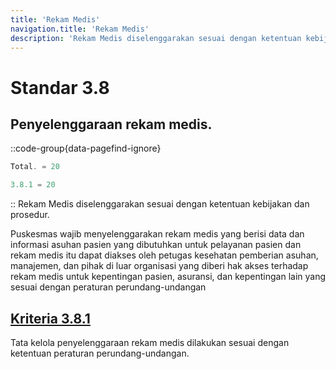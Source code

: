 ```yaml
---
title: 'Rekam Medis'
navigation.title: 'Rekam Medis'
description: 'Rekam Medis diselenggarakan sesuai dengan ketentuan kebijakan dan prosedur. Puskesmas wajib menyelenggarakan rekam medis yang berisi data dan informasi asuhan pasien yang dibutuhkan untuk pelayanan pasien dan rekam medis itu dapat diakses oleh petugas kesehatan pemberian asuhan, manajemen, dan pihak di luar organisasi yang diberi hak akses terhadap rekam medis untuk kepentingan pasien, asuransi, dan kepentingan lain yang sesuai dengan peraturan perundang-undangan '
---
```


# Standar 3.8
## Penyelenggaraan rekam medis. 
::code-group{data-pagefind-ignore}
```js [Nilai]
Total. = 20
```
```js [Kriteria]
3.8.1 = 20
```
::
Rekam Medis diselenggarakan sesuai dengan ketentuan kebijakan dan prosedur. 

Puskesmas wajib menyelenggarakan rekam medis yang berisi data dan informasi asuhan pasien yang dibutuhkan untuk pelayanan pasien dan rekam medis itu dapat diakses oleh petugas kesehatan pemberian asuhan, manajemen, dan pihak di luar organisasi yang diberi hak akses terhadap rekam medis untuk kepentingan pasien, asuransi, dan kepentingan lain yang sesuai dengan peraturan perundang-undangan 

## [Kriteria 3.8.1](/3/8/1) 
Tata kelola penyelenggaraan rekam medis dilakukan sesuai dengan ketentuan peraturan perundang-undangan. 
